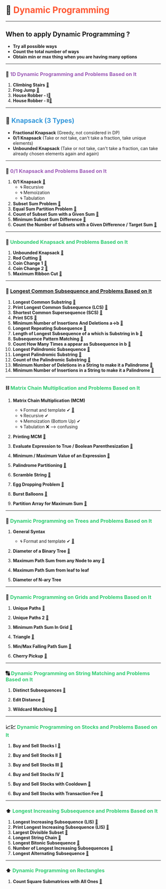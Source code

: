 # 🎯 <span style="color:#FF5733;">Dynamic Programming</span>

---

## When to apply Dynamic Programming ?

- **Try all possible ways**
- **Count the total number of ways**
- **Obtain min or max thing when you are having many options**

---

### 🎒 <span style="color:#9B59B6;">1D Dynamic Programming and Problems Based on It</span>

1. **Climbing Stairs** [🔗](https://github.com/shashwatw/DSA/blob/master/Dynamic%20Programming/climbing-stairs.cpp)
2. **Frog Jump** [🔗](https://github.com/shashwatw/DSA/blob/master/Dynamic%20Programming/Codestudio-Frog-Jump.cpp)
3. **House Robber - I**[🔗](https://github.com/shashwatw/DSA/blob/master/Dynamic%20Programming/House-Robber-I.cpp)
4. **House Robber - II**[🔗](https://github.com/shashwatw/DSA/blob/master/Dynamic%20Programming/LC-213-House-Robber-II.cpp)

---

## 👜 <span style="color:#3498DB;">Knapsack (3 Types)</span>

- **Fractional Knapsack** (Greedy, not considered in DP)
- **0/1 Knapsack** (Take or not take, can't take a fraction, take unique elements)
- **Unbounded Knapsack** (Take or not take, can't take a fraction, can take already chosen elements again and again)

---

### 🎒 <span style="color:#9B59B6;">0/1 Knapsack and Problems Based on It</span>

1. **0/1 Knapsack** [🔗](https://github.com/shashwatw/DSA/blob/master/Dynamic%20Programming/0-1-Knapsack.cpp)
   - 🌀 Recursive
   - 🌀 Memoization
   - 🌀 Tabulation
2. **Subset Sum Problem** [🔗](https://github.com/shashwatw/DSA/blob/master/Dynamic%20Programming/Subset-sum-problem.cpp)
3. **Equal Sum Partition Problem** [🔗](https://github.com/shashwatw/DSA/blob/master/Dynamic%20Programming/LC-416-Partition-equal-subset-sum.cpp)
4. **Count of Subset Sum with a Given Sum** [🔗](https://github.com/shashwatw/DSA/blob/master/Dynamic%20Programming/count-of-subsets-Perfect-Sum-Problem.cpp)
5. **Minimum Subset Sum Difference** [🔗](https://github.com/shashwatw/DSA/blob/master/Dynamic%20Programming/Minimum-sum-partition.cpp)
6. **Count the Number of Subsets with a Given Difference / Target Sum** [🔗](https://github.com/shashwatw/DSA/blob/master/Dynamic%20Programming/Partitions-with-given-difference.cpp)

---

### 🎒 <span style="color:#2ECC71;">Unbounded Knapsack and Problems Based on It</span>

1. **Unbounded Knapsack** [🔗](https://github.com/shashwatw/DSA/blob/master/Dynamic%20Programming/unbounded-knapsack.cpp)
2. **Rod Cutting** [🔗](https://github.com/shashwatw/DSA/blob/master/Dynamic%20Programming/Rod-cutting.cpp)
3. **Coin Change 1** [🔗](https://github.com/shashwatw/DSA/blob/master/Dynamic%20Programming/Coin-Changs-I.cpp)
4. **Coin Change 2** [🔗](https://github.com/shashwatw/DSA/blob/master/Dynamic%20Programming/Coin-Change-II-Min-Num-of-coins.cpp)
5. **Maximum Ribbon Cut** [🔗](https://github.com/shashwatw/DSA/blob/master/Dynamic%20Programming/max-ways-to-cut-ribbon.cpp)

---

### 📏 <span style="color:#E74C3C;">[Longest Common Subsequence and Problems Based on It](https://github.com/shashwatw/DSA/blob/master/Dynamic%20Programming/length-of-longest-common-subsequence.cpp)</span>

1. **Longest Common Substring** [🔗](https://github.com/shashwatw/DSA/blob/master/Dynamic%20Programming/longest-common-substring.cpp)
2. **Print Longest Common Subsequence (LCS)** [🔗](https://github.com/shashwatw/DSA/blob/master/Dynamic%20Programming/print-lcs.cpp)
3. **Shortest Common Supersequence (SCS)** [🔗](https://github.com/shashwatw/DSA/blob/master/Dynamic%20Programming/shortest-common-supersequence.cpp)
4. **Print SCS** [🔗](https://github.com/shashwatw/DSA/blob/master/Dynamic%20Programming/LC-1092-print-shortest-common-supersequence.cpp)
5. **Minimum Number of Insertions And Deletions a->b** [🔗](https://github.com/shashwatw/DSA/blob/master/Dynamic%20Programming/min-number-of-insertions-and-deletions.cpp)
6. **Longest Repeating Subsequence** [🔗](https://github.com/shashwatw/DSA/blob/master/Dynamic%20Programming/longest-repeating-subsequence.cpp)
7. **Length of Longest Subsequence of a which is Substring in b** [🔗](https://github.com/shashwatw/DSA/blob/master/Dynamic%20Programming/length-of-longest-subsequence.cpp)
8. **Subsequence Pattern Matching** [🔗](https://github.com/shashwatw/DSA/blob/master/Dynamic%20Programming/LC-392-Is-subsequence.cpp)
9. **Count How Many Times a appear as Subsequence in b** [🔗](https://github.com/shashwatw/DSA/blob/master/Dynamic%20Programming/string-subsequence.cpp)
10. **Longest Palindromic Subsequence** [🔗](https://github.com/shashwatw/DSA/blob/master/Dynamic%20Programming/LC-516-Longest-palindromic-sequence.cpp)
11. **Longest Palindromic Substring** [🔗](https://github.com/shashwatw/DSA/blob/master/Dynamic%20Programming/longest-palindromic-substring.cpp)
12. **Count of the Palindromic Substring** [🔗](https://github.com/shashwatw/DSA/blob/master/Dynamic%20Programming/)
13. **Minimum Number of Deletions in a String to make it a Palindrome** [🔗](https://github.com/shashwatw/DSA/blob/master/Dynamic%20Programming/min-number-of-deletions.cpp)
14. **Minimum Number of Insertions in a String to make it a Palindrome** [🔗](https://github.com/shashwatw/DSA/blob/master/Dynamic%20Programming/LC-1312-Min-insertion-steps-to-make-string-palindrome.cpp)

---

### ⛓ <span style="color:#2ECC71;">Matrix Chain Multiplication and Problems Based on It</span>

1. **Matrix Chain Multiplication (MCM)**

   - 🌀 Format and template ✔ [🔗](https://github.com/shashwatw/DSA/blob/master/Dynamic%20Programming/MCM-format.cpp)
   - 🌀 Recursive ✔
   - 🌀 Memoization (Bottom Up) ✔
   - 🌀 Tabulation ❌ --> confusing

2. **Printing MCM** [🔗](https://github.com/shashwatw/DSA/blob/master/Dynamic%20Programming/Matrix-Chain-Multiplication.cpp)
3. **Evaluate Expression to True / Boolean Parenthesization** [🔗](https://github.com/shashwatw/DSA/blob/master/Dynamic%20Programming/Boolean-Parenthesization.cpp)
4. **Minimum / Maximum Value of an Expression** [🔗](https://github.com/shashwatw/DSA/blob/master/Dynamic%20Programming/)
5. **Palindrome Partitioning** [🔗](https://github.com/shashwatw/DSA/blob/master/Dynamic%20Programming/Palindromic-partitioning.cpp)
6. **Scramble String** [🔗](https://github.com/shashwatw/DSA/blob/master/Dynamic%20Programming/Scrambled-Strings.cpp)
7. **Egg Dropping Problem** [🔗](https://github.com/shashwatw/DSA/blob/master/Dynamic%20Programming/Egg-Dropping-problem.cpp)
8. **Burst Balloons** [🔗](https://github.com/shashwatw/DSA/blob/master/Dynamic%20Programming/LC-312-Burst-balloons.cpp)
9. **Partition Array for Maximum Sum** [🔗](https://github.com/shashwatw/DSA/blob/master/Dynamic%20Programming/LC-1043-Partition-array-for-maximum-sum.cpp)

---

### 🌳 <span style="color:#2ECC71;">Dynamic Programming on Trees and Problems Based on It</span>

1. **General Syntax**

   - 🌀 Format and template ✔ [🔗](https://github.com/shashwatw/DSA/blob/master/Dynamic%20Programming/Format-through-diameter-of-tree.cpp)

2. **Diameter of a Binary Tree** [🔗](https://github.com/shashwatw/DSA/blob/master/Dynamic%20Programming/Format-through-diameter-of-tree.cpp)
3. **Maximum Path Sum from any Node to any** [🔗](https://github.com/shashwatw/DSA/blob/master/Dynamic%20Programming/LC-124-Maximum-path-sum.cpp)
4. **Maximum Path Sum from leaf to leaf**
5. **Diameter of N-ary Tree**

---

### 🔳 <span style="color:#2ECC71;">Dynamic Programming on Grids and Problems Based on It</span>

1. **Unique Paths** [🔗](https://github.com/shashwatw/DSA/blob/master/Dynamic%20Programming/LC-62-Unique-Paths.cpp)

2. **Unique Paths 2** [🔗](https://github.com/shashwatw/DSA/blob/master/Dynamic%20Programming/LC-63-Unique-Paths-II.cpp)
3. **Minimum Path Sum In Grid** [🔗](https://github.com/shashwatw/DSA/blob/master/Dynamic%20Programming/LC-64-Minimum-path-sum.cpp)
4. **Triangle** [🔗](https://github.com/shashwatw/DSA/blob/master/Dynamic%20Programming/LC-120-Triangle.cpp)
5. **Min/Max Falling Path Sum** [🔗](https://github.com/shashwatw/DSA/blob/master/Dynamic%20Programming/Max-Path-Sum.cpp)
6. **Cherry Pickup** [🔗](https://github.com/shashwatw/DSA/blob/master/Dynamic%20Programming/LC-1463-Cherry-Pickup-II.cpp)

---

### 🔠 <span style="color:#2ECC71;">Dynamic Programming on String Matching and Problems Based on It</span>

1. **Distinct Subsequences** [🔗](https://github.com/shashwatw/DSA/blob/master/Dynamic%20Programming/LC-115-Distinct-Subsequences.cpp)

2. **Edit Distance** [🔗](https://github.com/shashwatw/DSA/blob/master/Dynamic%20Programming/LC-72-Edit-Distance.cpp)
3. **Wildcard Matching** [🔗](https://github.com/shashwatw/DSA/blob/master/Dynamic%20Programming/LC-44-Wildcard-Matching.cpp)

---

### 📈💹 <span style="color:#2ECC71;">Dynamic Programming on Stocks and Problems Based on It</span>

1. **Buy and Sell Stocks I** [🔗](https://github.com/shashwatw/DSA/blob/master/Dynamic%20Programming/LC-121-Best-time-to-buy-and-sell-stock-I.cpp)

2. **Buy and Sell Stocks II** [🔗](https://github.com/shashwatw/DSA/blob/master/Dynamic%20Programming/LC-122-Best-time-to-buy-and-sell-stock-II.cpp)
3. **Buy and Sell Stocks III** [🔗](https://github.com/shashwatw/DSA/blob/master/Dynamic%20Programming/LC-123-Best-time-to-buy-and-sell-stock-III.cpp)
4. **Buy and Sell Stocks IV** [🔗](https://github.com/shashwatw/DSA/blob/master/Dynamic%20Programming/LC-188-Best-time-to-buy-and-sell-stock-IV.cpp)
5. **Buy and Sell Stocks with Cooldown** [🔗](https://github.com/shashwatw/DSA/blob/master/Dynamic%20Programming/LC-309-Best-time-to-buy-and-sell-stock-with-cooldown.cpp)
6. **Buy and Sell Stocks with Transaction Fee** [🔗](https://github.com/shashwatw/DSA/blob/master/Dynamic%20Programming/LC-714-Best-time-to-buy-and-sell-stock-with-transaction-fee.cpp)

---

### ⬆ <span style="color:#2ECC71;">Longest Increasing Subsequence and Problems Based on It</span>

1. **Longest Increasing Subsequence (LIS)** [🔗](https://github.com/shashwatw/DSA/blob/master/Dynamic%20Programming/LC-300-Longest-Increasing-Subsequence.cpp)
2. **Print Longest Increasing Subsequence (LIS)** [🔗](https://github.com/shashwatw/DSA/blob/master/Dynamic%20Programming/printing-longest-increasing-subsequence.cpp)
3. **Largest Divisible Subset** [🔗](https://github.com/shashwatw/DSA/blob/master/Dynamic%20Programming/LC-358-Largest-divisible-subset.cpp)
4. **Longest String Chain** [🔗](https://github.com/shashwatw/DSA/blob/master/Dynamic%20Programming/LC-1048-Longest-string-chain.cpp)
5. **Longest Bitonic Subsequence** [🔗](https://github.com/shashwatw/DSA/blob/master/Dynamic%20Programming/Longest-Bitonic-subsequence.cpp)
6. **Number of Longest Increasing Subsequences** [🔗](https://github.com/shashwatw/DSA/blob/master/Dynamic%20Programming/LC-673-Number-of-longest-increasing-subsequences.cpp)
7. **Longest Alternating Subsequence** [🔗](https://github.com/shashwatw/DSA/blob/master/Dynamic%20Programming/Longest-Alternating-Subsequence.cpp)

---

### ⬆ <span style="color:#2ECC71;">Dynamic Programming on Rectangles</span>

1. **Count Square Submatrices with All Ones** [🔗](https://github.com/shashwatw/DSA/blob/master/Dynamic%20Programming/LC-1277-Count-square-submatrices-with-all-ones.cpp)
